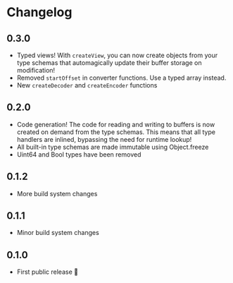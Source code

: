 # Changelog

## 0.3.0

* Typed views! With `createView`, you can now create objects from your type schemas that automagically update their buffer storage on modification!
* Removed `startOffset` in converter functions. Use a typed array instead.
* New `createDecoder` and `createEncoder` functions

## 0.2.0

* Code generation! The code for reading and writing to buffers is now created on demand from the type schemas. This means that all type handlers are inlined, bypassing the need for runtime lookup!
* All built-in type schemas are made immutable using Object.freeze
* Uint64 and Bool types have been removed

## 0.1.2

* More build system changes

## 0.1.1

* Minor build system changes

## 0.1.0

* First public release 🎉
